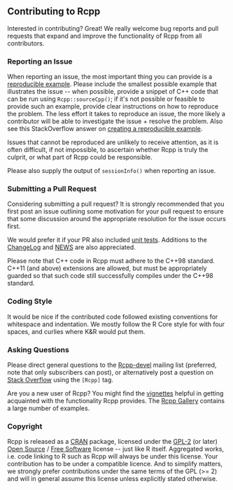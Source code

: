 
## Contributing to Rcpp

Interested in contributing? Great!  We really welcome bug reports and pull
requests that expand and improve the functionality of Rcpp from all
contributors.

### Reporting an Issue

When reporting an issue, the most important thing you can provide is a
[reproducible example](http://www.sscce.org/). Please include the smallest
possible example that illustrates the issue -- when possible, provide a snippet
of C++ code that can be run using `Rcpp::sourceCpp()`; if it's not possible or
feasible to provide such an example, provide clear instructions on how to
reproduce the problem. The less effort it takes to reproduce an issue, the more
likely a contributor will be able to investigate the issue + resolve the
problem. Also see this StackOverflow answer on
[creating a reproducible example](http://stackoverflow.com/a/5963610/143305).

Issues that cannot be reproduced are unlikely to receive attention, as it is
often difficult, if not impossible, to ascertain whether Rcpp is truly the
culprit, or what part of Rcpp could be responsible.

Please also supply the output of `sessionInfo()` when reporting an issue.

### Submitting a Pull Request

Considering submitting a pull request? It is strongly recommended that you first
post an issue outlining some motivation for your pull request to ensure that
some discussion around the appropriate resolution for the issue occurs first.

We would prefer it if your PR also included
[unit tests](https://github.com/RcppCore/Rcpp/tree/master/inst/tinytest). Additions
to the [ChangeLog](https://github.com/RcppCore/Rcpp/blob/master/ChangeLog) and
[NEWS](https://github.com/RcppCore/Rcpp/blob/master/inst/NEWS.Rd) are also
appreciated.

Please note that C++ code in Rcpp must adhere to the C++98 standard. C++11 (and
above) extensions are allowed, but must be appropriately guarded so that such
code still successfully compiles under the C++98 standard.

### Coding Style

It would be nice if the contributed code followed existing conventions for
whitespace and indentation.  We mostly follow the R Core style for with four
spaces, and curlies where K&R would put them.

### Asking Questions

Please direct general questions to the
[Rcpp-devel](http://lists.r-forge.r-project.org/cgi-bin/mailman/listinfo/rcpp-devel)
mailing list (preferred, note that only subscribers can post), or alternatively
post a question on
[Stack Overflow](http://stackoverflow.com/questions/tagged/rcpp) using the
`[Rcpp]` tag.

Are you a new user of Rcpp? You might find the
[vignettes](https://cran.r-project.org/package=Rcpp) helpful in getting
acquainted with the functionality Rcpp provides. The
[Rcpp Gallery](http://gallery.rcpp.org/) contains a large number of examples.

### Copyright

Rcpp is released as a [CRAN](https://cran.r-project.org/package=Rcpp) package,
licensed under the
[GPL-2](http://www.gnu.org/licenses/old-licenses/gpl-2.0.en.html) (or later)
[Open Source](https://opensource.org) /
[Free Software](http://www.gnu.org/philosophy/free-sw.en.html)
license -- just like R itself.  Aggregated works, i.e. code linking to R such as
Rcpp will always be under this license.  Your contribution has to be under a
compatible licence.  And to simplify matters, we strongly prefer contributions
under the same terms of the GPL (>= 2) and will in general assume this license
unless explicitly stated otherwise.
